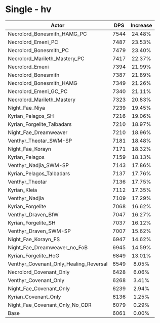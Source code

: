 # Single - hv
| Actor | DPS | Increase |
|---|:---:|:---:|
|Necrolord_Bonesmith_HAMG_PC|7544|24.48%|
|Necrolord_Emeni_PC|7487|23.53%|
|Necrolord_Bonesmith_PC|7479|23.40%|
|Necrolord_Marileth_Mastery_PC|7417|22.37%|
|Necrolord_Emeni|7394|21.99%|
|Necrolord_Bonesmith|7387|21.89%|
|Necrolord_Bonesmith_HAMG|7349|21.26%|
|Necrolord_Emeni_GC_PC|7340|21.11%|
|Necrolord_Marileth_Mastery|7323|20.83%|
|Night_Fae_Niya|7239|19.45%|
|Kyrian_Pelagos_SH|7216|19.06%|
|Kyrian_Forgelite_Talbadars|7210|18.97%|
|Night_Fae_Dreamweaver|7210|18.96%|
|Venthyr_Theotar_SWM-SP|7181|18.48%|
|Night_Fae_Korayn|7171|18.32%|
|Kyrian_Pelagos|7159|18.13%|
|Venthyr_Nadjia_SWM-SP|7143|17.86%|
|Kyrian_Pelagos_Talbadars|7137|17.76%|
|Venthyr_Theotar|7136|17.75%|
|Kyrian_Kleia|7112|17.35%|
|Venthyr_Nadjia|7109|17.29%|
|Kyrian_Forgelite|7068|16.62%|
|Venthyr_Draven_BfW|7047|16.27%|
|Kyrian_Forgelite_SH|7037|16.12%|
|Venthyr_Draven_SWM-SP|7007|15.62%|
|Night_Fae_Korayn_FS|6947|14.62%|
|Night_Fae_Dreamweaver_no_FoB|6945|14.59%|
|Kyrian_Forgelite_HoG|6849|13.01%|
|Venthyr_Covenant_Only_Healing_Reversal|6549|8.05%|
|Necrolord_Covenant_Only|6428|6.06%|
|Venthyr_Covenant_Only|6268|3.41%|
|Night_Fae_Covenant_Only|6239|2.94%|
|Kyrian_Covenant_Only|6136|1.25%|
|Night_Fae_Covenant_Only_No_CDR|6079|0.29%|
|Base|6061|0.00%|
